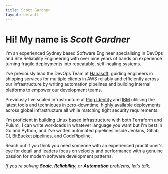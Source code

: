 ```yaml
---
title: Scott Gardner
layout: default
---
```

# Hi! My name is *Scott Gardner*
I'm an experienced Sydney based Software Engineer specialising in DevOps and Site Reliability Engineering with over nine years of hands on experience turning fragile deployments into repeatable, self-healing systems.

I've previously lead the DevOps Team at <a target="_blank" href="https://hanasoft.com">Hanasoft</a>, guiding engineers in shipping services for multiple clients in AWS reliably and efficiently across our infrastructure by writing automation pipelines and building internal platforms to empower our development teams.

Previously I've scaled infrastructure at <a target="_blank" href="https://pingidentity.com">Ping Identity</a> and <a target="_blank" href="https://ibm.com">IBM</a> utilising the latest tools and techniques in zero-downtime, highly available deployments across global infrastructure all while matching tight security requirements.

I'm proficient in building Linux based infrastructure with both Terraform and Pulumi, I can write workloads in whatever language you want but I'm best in Go and Python, and I've written automated pipelines inside Jenkins, Gitlab CI, BitBucket pipelines, and CodePipeline.

Reach out if you think you need someone with an experienced practitioner's eye for detail and leaders focus on velocity and performance with a genuine passion for modern software development patterns.

*If you're solving **Scale**, **Reliability**, or **Automation** problems, let's talk.*
